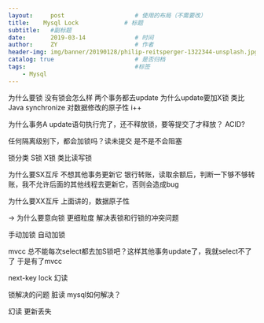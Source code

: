 ```yaml
---
layout:     post                    # 使用的布局（不需要改）
title:    Mysql Lock             # 标题 
subtitle:   #副标题
date:       2019-03-14              # 时间
author:     ZY                      # 作者
header-img: img/banner/20190128/philip-reitsperger-1322344-unsplash.jpg    #这篇文章标题背景图片
catalog: true                       # 是否归档
tags:                               #标签
    - Mysql
---
```


为什么要锁
没有锁会怎么样
两个事务都去update 为什么update要加X锁
类比Java synchronize 对数据修改的原子性 i++

为什么事务A update语句执行完了，还不释放锁，要等提交了才释放？
ACID?

任何隔离级别下，都会加锁吗？读未提交 是不是不会阻塞

锁分类
S锁 X锁
类比读写锁

为什么要SX互斥
不想其他事务更新它
银行转账，读取余额后，判断一下够不够转账，我不允许后面的其他线程去更新它，否则会造成bug

为什么要XX互斥
上面讲的，数据原子性

-> 为什么要意向锁
更细粒度
解决表锁和行锁的冲突问题

手动加锁 自动加锁

mvcc
总不能每次select都去加S锁吧？这样其他事务update了，我就select不了了
于是有了mvcc

next-key lock 幻读

锁解决的问题
脏读
mysql如何解决？

幻读
更新丢失


















